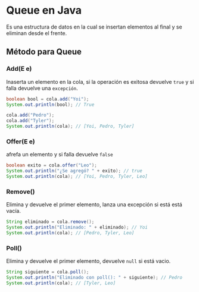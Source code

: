 # Queue en Java

Es una estructura de datos en la cual se insertan elementos al final y se eliminan desde el frente.

## Método para Queue

### Add(E e)
Inaserta un elemento en la cola, si la operación es exitosa devuelve `true` y si falla devuelve una `excepción`.

```java
boolean bool = cola.add("Yoi");
System.out.println(bool); // True

cola.add("Pedro");
cola.add("Tyler");
System.out.println(cola); // [Yoi, Pedro, Tyler]
```

### Offer(E e)
afrefa un elemento y si falla devuelve `false`

```java
boolean exito = cola.offer("Leo");
System.out.println("¿Se agregó? " + exito); // true
System.out.println(cola); // [Yoi, Pedro, Tyler, Leo]
```

### Remove()
Elimina y devuelve el primer elemento, lanza una excepción si está está vacía.

```java
String eliminado = cola.remove();
System.out.println("Eliminado: " + eliminado); // Yoi
System.out.println(cola); // [Pedro, Tyler, Leo]
```

### Poll()
Elimina y devuelve el primer elemento, devuelve `null` si está vacio.

```java
String siguiente = cola.poll();
System.out.println("Eliminado con poll(): " + siguiente); // Pedro
System.out.println(cola); // [Tyler, Leo]
```